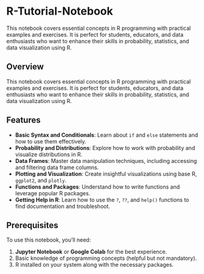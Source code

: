 # R-Tutorial-Notebook
This notebook covers essential concepts in R programming with practical examples and exercises. It is perfect for students, educators, and data enthusiasts who want to enhance their skills in probability, statistics, and data visualization using R.  

## Overview  

This notebook covers essential concepts in R programming with practical examples and exercises. It is perfect for students, educators, and data enthusiasts who want to enhance their skills in probability, statistics, and data visualization using R.  

## Features  

- **Basic Syntax and Conditionals**: Learn about `if` and `else` statements and how to use them effectively.  
- **Probability and Distributions**: Explore how to work with probability and visualize distributions in R.  
- **Data Frames**: Master data manipulation techniques, including accessing and filtering data frame columns.  
- **Plotting and Visualization**: Create insightful visualizations using base R, `ggplot2`, and `plotly`.  
- **Functions and Packages**: Understand how to write functions and leverage popular R packages.  
- **Getting Help in R**: Learn how to use the `?`, `??`, and `help()` functions to find documentation and troubleshoot.  

## Prerequisites  

To use this notebook, you’ll need:  

1. **Jupyter Notebook** or **Google Colab** for the best experience.  
2. Basic knowledge of programming concepts (helpful but not mandatory).  
3. R installed on your system along with the necessary packages.
